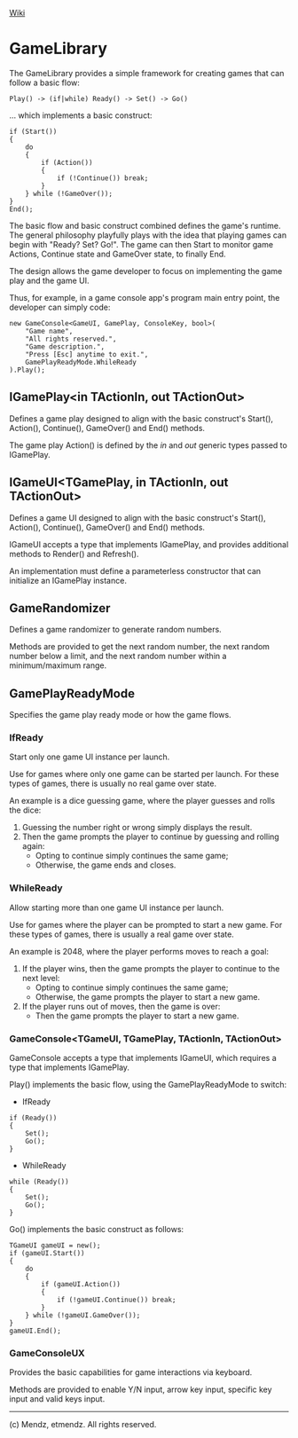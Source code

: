 [Wiki](https://github.com/etmendz/game-library/wiki)
# GameLibrary
The GameLibrary provides a simple framework for creating games that can follow a basic flow:

	Play() -> (if|while) Ready() -> Set() -> Go()

... which implements a basic construct:

	if (Start())
	{
		do
		{
			if (Action())
			{
				if (!Continue()) break;
			}
		} while (!GameOver());
	}
	End();

The basic flow and basic construct combined defines the game's runtime. The general philosophy playfully plays with the idea that playing games can begin with "Ready? Set? Go!". The game can then Start to monitor game Actions, Continue state and GameOver state, to finally End.

The design allows the game developer to focus on implementing the game play and the game UI.

Thus, for example, in a game console app's program main entry point, the developer can simply code:

	new GameConsole<GameUI, GamePlay, ConsoleKey, bool>(
		"Game name", 
		"All rights reserved.", 
		"Game description.", 
		"Press [Esc] anytime to exit.", 
		GamePlayReadyMode.WhileReady
	).Play();

## IGamePlay<in TActionIn, out TActionOut>
Defines a game play designed to align with the basic construct's Start(), Action(), Continue(), GameOver() and End() methods.

The game play Action() is defined by the *in* and *out* generic types passed to IGamePlay.

## IGameUI<TGamePlay, in TActionIn, out TActionOut>
Defines a game UI designed to align with the basic construct's Start(), Action(), Continue(), GameOver() and End() methods.

IGameUI accepts a type that implements IGamePlay, and provides additional methods to Render() and Refresh().

An implementation must define a parameterless constructor that can initialize an IGamePlay instance.

## GameRandomizer
Defines a game randomizer to generate random numbers.

Methods are provided to get the next random number, the next random number below a limit, and the next random number within a minimum/maximum range.

## GamePlayReadyMode
Specifies the game play ready mode or how the game flows.

### IfReady
Start only one game UI instance per launch.

Use for games where only one game can be started per launch. For these types of games, there is usually no real game over state.

An example is a dice guessing game, where the player guesses and rolls the dice:

1. Guessing the number right or wrong simply displays the result.
2. Then the game prompts the player to continue by guessing and rolling again:
    - Opting to continue simply continues the same game;
    - Otherwise, the game ends and closes.

### WhileReady
Allow starting more than one game UI instance per launch.

Use for games where the player can be prompted to start a new game. For these types of games, there is usually a real game over state.

An example is 2048, where the player performs moves to reach a goal:

1. If the player wins, then the game prompts the player to continue to the next level:
    - Opting to continue simply continues the same game;
	- Otherwise, the game prompts the player to start a new game.
2. If the player runs out of moves, then the game is over:
    - Then the game prompts the player to start a new game.

### GameConsole<TGameUI, TGamePlay, TActionIn, TActionOut>
GameConsole accepts a type that implements IGameUI, which requires a type that implements IGamePlay.

Play() implements the basic flow, using the GamePlayReadyMode to switch:

- IfReady
```
if (Ready())
{
	Set();
	Go();
}
```
- WhileReady
```
while (Ready())
{
	Set();
	Go();
}
```
Go() implements the basic construct as follows:

	TGameUI gameUI = new();
	if (gameUI.Start())
	{
		do
		{
			if (gameUI.Action())
			{
				if (!gameUI.Continue()) break;
			}
		} while (!gameUI.GameOver());
	}
	gameUI.End();

### GameConsoleUX
Provides the basic capabilities for game interactions via keyboard.

Methods are provided to enable Y/N input, arrow key input, specific key input and valid keys input.

---

(c) Mendz, etmendz. All rights reserved.